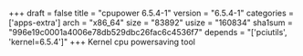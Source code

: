 +++
draft = false
title = "cpupower 6.5.4-1"
version = "6.5.4-1"
categories = ['apps-extra']
arch = "x86_64"
size = "83892"
usize = "160834"
sha1sum = "996e19c0001a4006e78db529dbc26fac6c4536f7"
depends = "['pciutils', 'kernel=6.5.4']"
+++
Kernel cpu powersaving tool